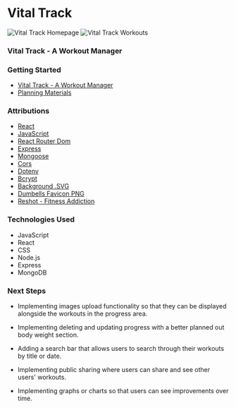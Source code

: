 # Vital Track
![Vital Track Homepage](https://i.imgur.com/VUti8c8.png)
![Vital Track Workouts](https://i.imgur.com/iywuyUd.png)

### Vital Track - A Workout Manager


### Getting Started 
* [Vital Track - A Workout Manager](https://vitaltrack.netlify.app/)
* [Planning Materials](https://trello.com/b/HQf7JyMi/vital-track)

### Attributions
* [React](https://react.dev/)
* [JavaScript](https://developer.mozilla.org/en-US/docs/Web/JavaScript)
* [React Router Dom](https://www.npmjs.com/package/react-router-dom)
* [Express](https://www.npmjs.com/package/express)
* [Mongoose](https://www.npmjs.com/package/mongoose)
* [Cors](https://www.npmjs.com/package/cors)
* [Dotenv](https://www.npmjs.com/package/dotenv)
* [Bcrypt](https://www.npmjs.com/package/bcrypt)
* [Background .SVG](https://app.haikei.app/)
* [Dumbells Favicon PNG](https://www.flaticon.com/free-icon/dumbbells_2446353?term=dumbbell&page=1&position=9&origin=tag&related_id=2446353)
* [Reshot - Fitness Addiction](https://www.reshot.com/preview-assets/icons/X8C6QH4KPA/fitness-addiction-X8C6QH4KPA.svg)

### Technologies Used
* JavaScript
* React
* CSS
* Node.js
* Express
* MongoDB


### Next Steps

* Implementing images upload functionality so that they can be displayed alongside the workouts in the progress area.

* Implementing deleting and updating progress with a better planned out body weight section.

* Adding a search bar that allows users to search through their workouts by title or date.

* Implementing public sharing where users can share and see other users' workouts. 

* Implementing graphs or charts so that users can see improvements over time.
